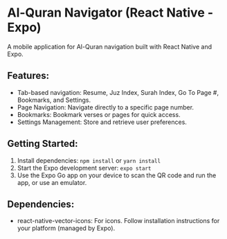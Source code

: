 # Al-Quran Navigator (React Native - Expo)

A mobile application for Al-Quran navigation built with React Native and Expo.

## Features:

- Tab-based navigation: Resume, Juz Index, Surah Index, Go To Page #, Bookmarks, and Settings.
- Page Navigation: Navigate directly to a specific page number.
- Bookmarks: Bookmark verses or pages for quick access.
- Settings Management: Store and retrieve user preferences.

## Getting Started:

1.  Install dependencies: `npm install` or `yarn install`
2.  Start the Expo development server: `expo start`
3.  Use the Expo Go app on your device to scan the QR code and run the app, or use an emulator.

## Dependencies:

-   react-native-vector-icons: For icons.  Follow installation instructions for your platform (managed by Expo).

